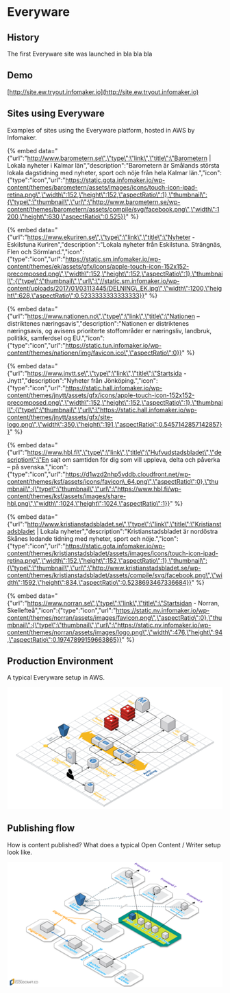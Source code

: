 # Everyware

## History

The first Everyware site was launched in bla bla bla

## Demo

[http://site.ew.tryout.infomaker.io](http://site.ew.tryout.infomaker.io)

## Sites using Everyware

Examples of sites using the Everyware platform, hosted in AWS by Infomaker.

{% embed data="{\"url\":\"http://www.barometern.se\",\"type\":\"link\",\"title\":\"Barometern \| Lokala nyheter i Kalmar län\",\"description\":\"Barometern är Smålands största lokala dagstidning med nyheter, sport och nöje från hela Kalmar län.\",\"icon\":{\"type\":\"icon\",\"url\":\"https://static.gota.infomaker.io/wp-content/themes/barometern/assets/images/icons/touch-icon-ipad-retina.png\",\"width\":152,\"height\":152,\"aspectRatio\":1},\"thumbnail\":{\"type\":\"thumbnail\",\"url\":\"http://www.barometern.se/wp-content/themes/barometern/assets/compile/svg/facebook.png\",\"width\":1200,\"height\":630,\"aspectRatio\":0.525}}" %}

{% embed data="{\"url\":\"https://www.ekuriren.se\",\"type\":\"link\",\"title\":\"Nyheter - Eskilstuna Kuriren\",\"description\":\"Lokala nyheter från Eskilstuna. Strängnäs, Flen och Sörmland.\",\"icon\":{\"type\":\"icon\",\"url\":\"https://static.sm.infomaker.io/wp-content/themes/ek/assets/gfx/icons/apple-touch-icon-152x152-precomposed.png\",\"width\":152,\"height\":152,\"aspectRatio\":1},\"thumbnail\":{\"type\":\"thumbnail\",\"url\":\"//static.sm.infomaker.io/wp-content/uploads/2017/01/03113445/DELNING\_EK.jpg\",\"width\":1200,\"height\":628,\"aspectRatio\":0.5233333333333333}}" %}

{% embed data="{\"url\":\"https://www.nationen.no\",\"type\":\"link\",\"title\":\"Nationen – distriktenes næringsavis\",\"description\":\"Nationen er distriktenes næringsavis, og avisens prioriterte stoffområder er næringsliv, landbruk, politikk, samferdsel og EU.\",\"icon\":{\"type\":\"icon\",\"url\":\"https://static.tun.infomaker.io/wp-content/themes/nationen/img/favicon.ico\",\"aspectRatio\":0}}" %}

{% embed data="{\"url\":\"https://www.jnytt.se\",\"type\":\"link\",\"title\":\"Startsida - Jnytt\",\"description\":\"Nyheter från Jönköping.\",\"icon\":{\"type\":\"icon\",\"url\":\"https://static.hall.infomaker.io/wp-content/themes/jnytt/assets/gfx/icons/apple-touch-icon-152x152-precomposed.png\",\"width\":152,\"height\":152,\"aspectRatio\":1},\"thumbnail\":{\"type\":\"thumbnail\",\"url\":\"https://static.hall.infomaker.io/wp-content/themes/jnytt/assets/gfx/site-logo.png\",\"width\":350,\"height\":191,\"aspectRatio\":0.5457142857142857}}" %}

{% embed data="{\"url\":\"https://www.hbl.fi\",\"type\":\"link\",\"title\":\"Hufvudstadsbladet\",\"description\":\"En sajt om samtiden för dig som vill uppleva, delta och påverka – på svenska.\",\"icon\":{\"type\":\"icon\",\"url\":\"https://d1wzd2nhp5vddb.cloudfront.net/wp-content/themes/ksf/assets/icons/favicon\_64.png\",\"aspectRatio\":0},\"thumbnail\":{\"type\":\"thumbnail\",\"url\":\"https://www.hbl.fi/wp-content/themes/ksf/assets/images/share-hbl.png\",\"width\":1024,\"height\":1024,\"aspectRatio\":1}}" %}

{% embed data="{\"url\":\"http://www.kristianstadsbladet.se\",\"type\":\"link\",\"title\":\"Kristianstadsbladet \| Lokala nyheter\",\"description\":\"Kristianstadsbladet är nordöstra Skånes ledande tidning med nyheter, sport och nöje.\",\"icon\":{\"type\":\"icon\",\"url\":\"https://static.gota.infomaker.io/wp-content/themes/kristianstadsbladet/assets/images/icons/touch-icon-ipad-retina.png\",\"width\":152,\"height\":152,\"aspectRatio\":1},\"thumbnail\":{\"type\":\"thumbnail\",\"url\":\"http://www.kristianstadsbladet.se/wp-content/themes/kristianstadsbladet/assets/compile/svg/facebook.png\",\"width\":1592,\"height\":834,\"aspectRatio\":0.5238693467336684}}" %}

{% embed data="{\"url\":\"https://www.norran.se\",\"type\":\"link\",\"title\":\"Startsidan - Norran, Skellefteå\",\"icon\":{\"type\":\"icon\",\"url\":\"https://static.nv.infomaker.io/wp-content/themes/norran/assets/images/favicon.png\",\"aspectRatio\":0},\"thumbnail\":{\"type\":\"thumbnail\",\"url\":\"https://static.nv.infomaker.io/wp-content/themes/norran/assets/images/logo.png\",\"width\":476,\"height\":94,\"aspectRatio\":0.19747899159663865}}" %}

## Production Environment

A typical Everyware setup in AWS.

![](../.gitbook/assets/everyware-example3.png)

## Publishing flow

How is content published? What does a typical Open Content / Writer setup look like.

![](../.gitbook/assets/satellite-oc.png)

